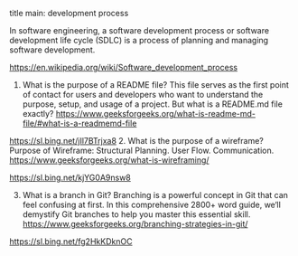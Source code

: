 title main: development process

 In software engineering, a software development process or software development life cycle (SDLC) is a process of planning and managing software development.

https://en.wikipedia.org/wiki/Software_development_process


1. What is the purpose of a README file?
This file serves as the first point of contact for users and developers who want to understand the purpose, setup, and usage of a project. But what is a README.md file exactly? 
https://www.geeksforgeeks.org/what-is-readme-md-file/#what-is-a-readmemd-file

https://sl.bing.net/jIl7BTrjxa8
2. What is the purpose of a wireframe?
Purpose of Wireframe:
Structural Planning.
User Flow. 
Communication. 
https://www.geeksforgeeks.org/what-is-wireframing/

https://sl.bing.net/kjYG0A9nsw8

3. What is a branch in Git?
Branching is a powerful concept in Git that can feel confusing at first. In this comprehensive 2800+ word guide, we‘ll demystify Git branches to help you master this essential skill.
https://www.geeksforgeeks.org/branching-strategies-in-git/

https://sl.bing.net/fg2HkKDknOC